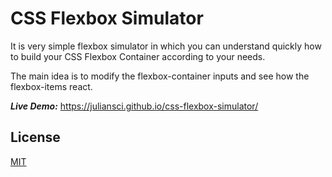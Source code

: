 # CSS Flexbox Simulator

It is very simple flexbox simulator in which you can understand quickly how to build your CSS Flexbox Container according to your needs.

The main idea is to modify the flexbox-container inputs and see how the flexbox-items react.


***Live Demo:*** https://juliansci.github.io/css-flexbox-simulator/


## License
[MIT](https://choosealicense.com/licenses/mit/)